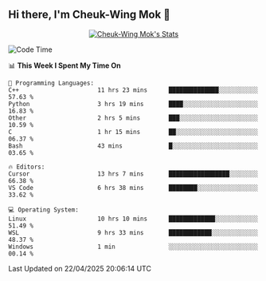 ## Hi there, I'm Cheuk-Wing Mok 👋

<!--
**mozro0327/mozro0327** is a ✨ _special_ ✨ repository because its `README.md` (this file) appears on your GitHub profile.

Here are some ideas to get you started:

- 🔭 I’m currently working on ...
- 🌱 I’m currently learning ...
- 👯 I’m looking to collaborate on ...
- 🤔 I’m looking for help with ...
- 💬 Ask me about ...
- 📫 How to reach me: ...
- 😄 Pronouns: ...
- ⚡ Fun fact: ...
-->

<p align="center">
  <a href="https://github.com/mozro0327" class="rich-diff-level-one">
    <img src="https://github-readme-stats.vercel.app/api?username=mozro0327&title_color=333&text_color=777" alt="Cheuk-Wing Mok's Stats" >
    <!-- &hide=issues
    <img src="https://github-readme-stats.vercel.app/api?username=mozro0327&hide=issues&title_color=333&text_color=777" alt="Cheuk-Wing Mok's Stats" >
    -->
  </a>
</p>

<!--START_SECTION:waka-->
![Code Time](http://img.shields.io/badge/Code%20Time-3%2C408%20hrs%2038%20mins-blue)

📊 **This Week I Spent My Time On** 

```text
💬 Programming Languages: 
C++                      11 hrs 23 mins      ██████████████░░░░░░░░░░░   57.63 % 
Python                   3 hrs 19 mins       ████░░░░░░░░░░░░░░░░░░░░░   16.83 % 
Other                    2 hrs 5 mins        ███░░░░░░░░░░░░░░░░░░░░░░   10.59 % 
C                        1 hr 15 mins        ██░░░░░░░░░░░░░░░░░░░░░░░   06.37 % 
Bash                     43 mins             █░░░░░░░░░░░░░░░░░░░░░░░░   03.65 % 

🔥 Editors: 
Cursor                   13 hrs 7 mins       █████████████████░░░░░░░░   66.38 % 
VS Code                  6 hrs 38 mins       ████████░░░░░░░░░░░░░░░░░   33.62 % 

💻 Operating System: 
Linux                    10 hrs 10 mins      █████████████░░░░░░░░░░░░   51.49 % 
WSL                      9 hrs 33 mins       ████████████░░░░░░░░░░░░░   48.37 % 
Windows                  1 min               ░░░░░░░░░░░░░░░░░░░░░░░░░   00.14 % 
```


 Last Updated on 22/04/2025 20:06:14 UTC
<!--END_SECTION:waka-->
